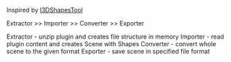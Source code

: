 Inspired by [I3DShapesTool](https://github.com/Donkie/I3DShapesTool)

Extractor >> Importer >> Converter >> Exporter

Extractor - unzip plugin and creates file structure in memory
Importer  - read plugin content and creates Scene with Shapes
Converter - convert whole scene to the given format
Exporter  - save scene in specified file format
